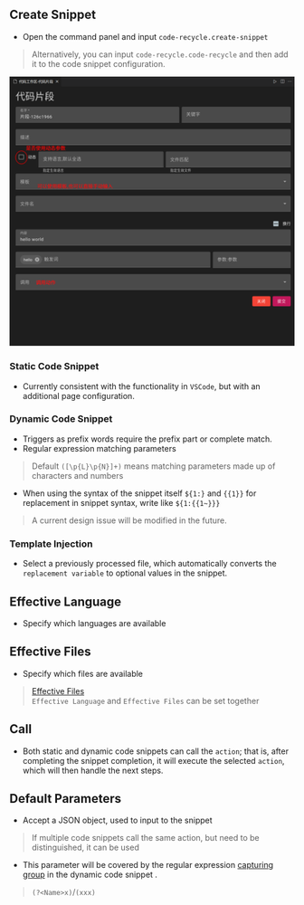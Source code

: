 ## Create Snippet

- Open the command panel and input `code-recycle.create-snippet` 
> Alternatively, you can input `code-recycle.code-recycle` and then add it to the code snippet configuration.

![Create Snippet](../../zh-Hans/image/创建代码片段.png)

### Static Code Snippet

- Currently consistent with the functionality in `VSCode`, but with an additional page configuration.

### Dynamic Code Snippet

- Triggers as prefix words require the prefix part or complete match.
- Regular expression matching parameters
> Default `([\p{L}\p{N}]+)` means matching parameters made up of characters and numbers
- When using the syntax of the snippet itself `${1:}` and `{{1}}` for replacement in snippet syntax, write like `${1:{{1~}}}`
> A current design issue will be modified in the future.

### Template Injection

- Select a previously processed file, which automatically converts the `replacement variable` to optional values in the snippet.

## Effective Language

- Specify which languages are available

## Effective Files

- Specify which files are available
> [Effective Files](https://code.visualstudio.com/docs/editor/glob-patterns)  
> `Effective Language` and `Effective Files` can be set together

## Call

- Both static and dynamic code snippets can call the `action`; that is, after completing the snippet completion, it will execute the selected `action`, which will then handle the next steps.

## Default Parameters

- Accept a JSON object, used to input to the snippet
> If multiple code snippets call the same action, but need to be distinguished, it can be used
- This parameter will be covered by the regular expression [capturing group](https://developer.mozilla.org/en-US/docs/Web/JavaScript/Guide/Regular_expressions/Groups_and_backreferences) in the dynamic code snippet .
> `(?<Name>x)`/`(xxx)`
